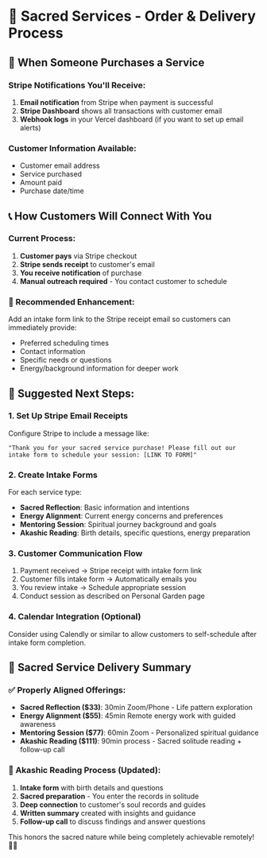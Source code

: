 # 🌸 Sacred Services - Order & Delivery Process

## 🔔 When Someone Purchases a Service

### Stripe Notifications You'll Receive:
1. **Email notification** from Stripe when payment is successful
2. **Stripe Dashboard** shows all transactions with customer email
3. **Webhook logs** in your Vercel dashboard (if you want to set up email alerts)

### Customer Information Available:
- Customer email address
- Service purchased
- Amount paid
- Purchase date/time

## 📞 How Customers Will Connect With You

### Current Process:
1. **Customer pays** via Stripe checkout
2. **Stripe sends receipt** to customer's email
3. **You receive notification** of purchase
4. **Manual outreach required** - You contact customer to schedule

### 🌟 Recommended Enhancement:
Add an intake form link to the Stripe receipt email so customers can immediately provide:
- Preferred scheduling times
- Contact information
- Specific needs or questions
- Energy/background information for deeper work

## 🎯 Suggested Next Steps:

### 1. Set Up Stripe Email Receipts
Configure Stripe to include a message like:
```
"Thank you for your sacred service purchase! Please fill out our intake form to schedule your session: [LINK TO FORM]"
```

### 2. Create Intake Forms
For each service type:
- **Sacred Reflection**: Basic information and intentions
- **Energy Alignment**: Current energy concerns and preferences
- **Mentoring Session**: Spiritual journey background and goals
- **Akashic Reading**: Birth details, specific questions, energy preparation

### 3. Customer Communication Flow
1. Payment received → Stripe receipt with intake form link
2. Customer fills intake form → Automatically emails you
3. You review intake → Schedule appropriate session
4. Conduct session as described on Personal Garden page

### 4. Calendar Integration (Optional)
Consider using Calendly or similar to allow customers to self-schedule after intake form completion.

## 🌿 Sacred Service Delivery Summary

### ✅ Properly Aligned Offerings:
- **Sacred Reflection ($33)**: 30min Zoom/Phone - Life pattern exploration
- **Energy Alignment ($55)**: 45min Remote energy work with guided awareness
- **Mentoring Session ($77)**: 60min Zoom - Personalized spiritual guidance
- **Akashic Reading ($111)**: 90min process - Sacred solitude reading + follow-up call

### 🔮 Akashic Reading Process (Updated):
1. **Intake form** with birth details and questions
2. **Sacred preparation** - You enter the records in solitude
3. **Deep connection** to customer's soul records and guides
4. **Written summary** created with insights and guidance
5. **Follow-up call** to discuss findings and answer questions

This honors the sacred nature while being completely achievable remotely! 🌸✨
